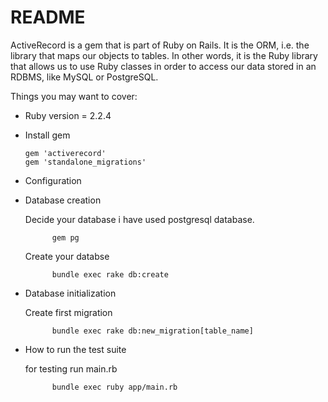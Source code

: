 # README

ActiveRecord is a gem that is part of Ruby on Rails. It is the ORM, i.e. the library that maps our objects to tables. In other words, it is the Ruby library that allows us to use Ruby classes in order to access our data stored in an RDBMS, like MySQL or PostgreSQL.

Things you may want to cover:

* Ruby version = 2.2.4

* Install gem

      gem 'activerecord'
      gem 'standalone_migrations'

* Configuration

* Database creation

  Decide your database i have used postgresql database.
  
            gem pg
      
  Create your databse 
  
            bundle exec rake db:create

* Database initialization
      
  Create first migration
  
            bundle exec rake db:new_migration[table_name]   

* How to run the test suite

  for testing run main.rb
  
            bundle exec ruby app/main.rb 


